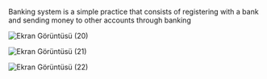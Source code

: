 Banking system is a simple practice that consists of registering with a bank and sending money to other accounts through banking



![Ekran Görüntüsü (20)](https://github.com/beratgursess22/ATM-BANK-SYSTEM/assets/149188914/ab393676-e8f3-4519-9bb5-ecfc196b414d)

![Ekran Görüntüsü (21)](https://github.com/beratgursess22/ATM-BANK-SYSTEM/assets/149188914/553399f7-79a0-4c7a-978d-3a6f361ce657)

![Ekran Görüntüsü (22)](https://github.com/beratgursess22/ATM-BANK-SYSTEM/assets/149188914/a20c6d35-52b5-41d9-83ea-e63d6a8c925a)
